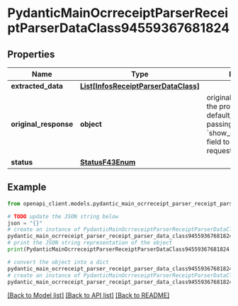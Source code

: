 # PydanticMainOcrreceiptParserReceiptParserDataClass94559367681824


## Properties

Name | Type | Description | Notes
------------ | ------------- | ------------- | -------------
**extracted_data** | [**List[InfosReceiptParserDataClass]**](InfosReceiptParserDataClass.md) |  | [optional] 
**original_response** | **object** | original response sent by the provider, hidden by default, show it by passing the &#x60;show_original_response&#x60; field to &#x60;true&#x60; in your request | [optional] 
**status** | [**StatusF43Enum**](StatusF43Enum.md) |  | 

## Example

```python
from openapi_client.models.pydantic_main_ocrreceipt_parser_receipt_parser_data_class94559367681824 import PydanticMainOcrreceiptParserReceiptParserDataClass94559367681824

# TODO update the JSON string below
json = "{}"
# create an instance of PydanticMainOcrreceiptParserReceiptParserDataClass94559367681824 from a JSON string
pydantic_main_ocrreceipt_parser_receipt_parser_data_class94559367681824_instance = PydanticMainOcrreceiptParserReceiptParserDataClass94559367681824.from_json(json)
# print the JSON string representation of the object
print(PydanticMainOcrreceiptParserReceiptParserDataClass94559367681824.to_json())

# convert the object into a dict
pydantic_main_ocrreceipt_parser_receipt_parser_data_class94559367681824_dict = pydantic_main_ocrreceipt_parser_receipt_parser_data_class94559367681824_instance.to_dict()
# create an instance of PydanticMainOcrreceiptParserReceiptParserDataClass94559367681824 from a dict
pydantic_main_ocrreceipt_parser_receipt_parser_data_class94559367681824_form_dict = pydantic_main_ocrreceipt_parser_receipt_parser_data_class94559367681824.from_dict(pydantic_main_ocrreceipt_parser_receipt_parser_data_class94559367681824_dict)
```
[[Back to Model list]](../README.md#documentation-for-models) [[Back to API list]](../README.md#documentation-for-api-endpoints) [[Back to README]](../README.md)


